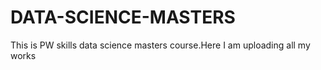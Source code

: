# DATA-SCIENCE-MASTERS
This is PW skills data science masters course.Here I am uploading all my works
